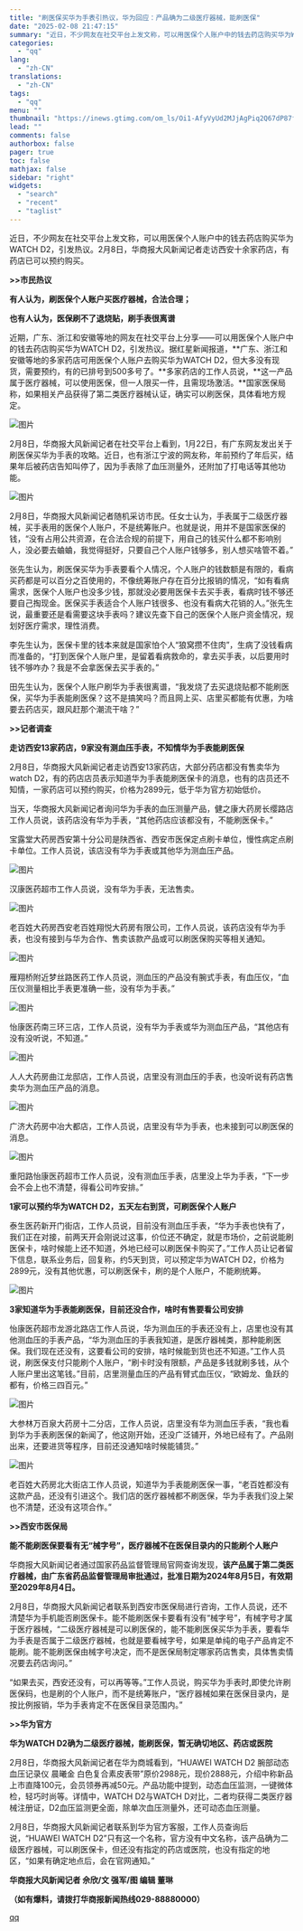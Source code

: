 ```yaml
---
title: "刷医保买华为手表引热议，华为回应：产品确为二级医疗器械，能刷医保"
date: "2025-02-08 21:47:15"
summary: "近日，不少网友在社交平台上发文称，可以用医保个人账户中的钱去药店购买华为WATCH D2，引发热议。..."
categories:
  - "qq"
lang:
  - "zh-CN"
translations:
  - "zh-CN"
tags:
  - "qq"
menu: ""
thumbnail: "https://inews.gtimg.com/om_ls/Oi1-AfyVyUd2MJjAgPiq2Q67dP87f6FoVIdMXAVykHfJYAA_640360/0"
lead: ""
comments: false
authorbox: false
pager: true
toc: false
mathjax: false
sidebar: "right"
widgets:
  - "search"
  - "recent"
  - "taglist"
---
```


近日，不少网友在社交平台上发文称，可以用医保个人账户中的钱去药店购买华为WATCH D2，引发热议。2月8日，华商报大风新闻记者走访西安十余家药店，有药店已可以预约购买。

**>>市民热议**

**有人认为，刷医保个人账户买医疗器械，合法合理；**

**也有人认为，医保刷不了退烧贴，刷手表很离谱**

近期，广东、浙江和安徽等地的网友在社交平台上分享——可以用医保个人账户中的钱去药店购买华为WATCH D2，引发热议。据红星新闻报道，**广东、浙江和安徽等地的多家药店可用医保个人账户去购买华为WATCH D2，但大多没有现货，需要预约，有的已排号到500多号了。**多家药店的工作人员说，**这一产品属于医疗器械，可以使用医保，但一人限买一件，且需现场激活。**国家医保局称，如果相关产品获得了第二类医疗器械认证，确实可以刷医保，具体看地方规定。

![图片](https://inews.gtimg.com/om_bt/OoJDZUuQy9nRx9LH5PqdCS0efjw6hndBvECplIPCGfDngAA/641)

2月8日，华商报大风新闻记者在社交平台上看到，1月22日，有广东网友发出关于刷医保买华为手表的攻略。近日，也有浙江宁波的网友称，年前预约了年后买，结果年后被药店告知叫停了，因为手表除了血压测量外，还附加了打电话等其他功能。

![图片](https://inews.gtimg.com/om_bt/OZgd6fGSz6PdD2TyB0MIOSeAZdfIkg116vDaH0Sw6HKCkAA/641)

2月8日，华商报大风新闻记者随机采访市民。任女士认为，手表属于二级医疗器械，买手表用的医保个人账户，不是统筹账户。也就是说，用并不是国家医保的钱，“没有占用公共资源，在合法合规的前提下，用自己的钱买什么都不影响别人，没必要去蛐蛐，我觉得挺好，只要自己个人账户钱够多，别人想买啥管不着。”

张先生认为，刷医保买华为手表要看个人情况，个人账户的钱数额是有限的，看病买药都是可以百分之百使用的，不像统筹账户存在百分比报销的情况，“如有看病需求，医保个人账户也没多少钱，那就没必要用医保卡去买手表，看病时钱不够还要自己掏现金。医保买手表适合个人账户钱很多、也没有看病大花销的人。”张先生说，最重要还是看需要这块手表吗？建议先查下自己的医保个人账户资金情况，规划好医疗需求，理性消费。

李先生认为，医保卡里的钱本来就是国家怕个人“狼窝攒不住肉”，生病了没钱看病而准备的，“打到医保个人账户里，是留着看病救命的，拿去买手表，以后要用时钱不够咋办？我是不会拿医保去买手表的。”

田先生认为，医保个人账户刷华为手表很离谱，“我发烧了去买退烧贴都不能刷医保，买华为手表能刷医保？这不是搞笑吗？而且网上买、店里买都能有优惠，为啥要去药店买，跟风赶那个潮流干啥？”

**>>记者调查**

**走访西安13家药店，9家没有测血压手表，不知情华为手表能刷医保**

2月8日，华商报大风新闻记者走访西安13家药店，大部分药店都没有售卖华为watch D2，有的药店店员表示知道华为手表能刷医保卡的消息，也有的店员还不知情，一家药店可以预约购买，价格为2899元，低于华为官方初始低价。

当天，华商报大风新闻记者询问华为手表的血压测量产品，健之康大药房长缨路店工作人员说，该药店没有华为手表，“其他药店应该都没有，不能刷医保卡。”

宝露堂大药房西安第十分公司是陕西省、西安市医保定点刷卡单位，慢性病定点刷卡单位。工作人员说，该店没有华为手表或其他华为测血压产品。

![图片](https://inews.gtimg.com/om_bt/O-k-fBOFBdxHzV5D2733ZruZrMtXpVzHEU9ZdwGcbGTnQAA/641)

汉康医药超市工作人员说，没有华为手表，无法售卖。

![图片](https://inews.gtimg.com/om_bt/OC-_UT3hhBf0SG4lfIv7jxXq29mMuGOmMXBQf3PisQaCsAA/641)

老百姓大药房西安老百姓翔悦大药房有限公司，工作人员说，该药店没有华为手表，也没有接到与华为合作、售卖该款产品或可以刷医保购买等相关通知。

![图片](https://inews.gtimg.com/om_bt/OxpCd_mGsjnnnoCGcS8vzNmO5AMSuXfLHGaJSx0dJzWgYAA/641)

雁翔桥附近梦丝路医药工作人员说，测血压的产品没有腕式手表，有血压仪，“血压仪测量相比手表更准确一些，没有华为手表。”

![图片](https://inews.gtimg.com/om_bt/Ogrb2oLsRgwdjLhu9BdhBbvEE8Qe-y2oipKQKKH1MeOBYAA/641)

怡康医药南三环三店，工作人员说，没有华为手表或华为测血压产品，“其他店有没有没听说，不知道。”

![图片](https://inews.gtimg.com/om_bt/OpPOuKI1sY5tVMBzqoGjF3GtjEZBMbN835sn6NfYDb1EcAA/641)

人人大药房曲江龙邸店，工作人员说，店里没有测血压的手表，也没听说有药店售卖华为测血压产品的消息。

![图片](https://inews.gtimg.com/om_bt/O7AcaIcDIBA4_0bdw7Eb6T3Vhm3Ey8QxxLP-SGOo5L7OsAA/641)

广济大药房中冶大都店，工作人员说，店里没有华为手表，也未接到可以刷医保的消息。

![图片](https://inews.gtimg.com/om_bt/O5UqY9pnw_V16Z912intxRGrHETID_AQV9bY-2Nc0zZ_sAA/641)

重阳路怡康医药超市工作人员说，没有测血压手表，店里没上华为手表，“下一步会不会上也不清楚，得看公司咋安排。”

**1家可以预约华为WATCH D2，五天左右到货，可刷医保个人账户**

泰生医药新开门街店，工作人员说，目前没有测血压手表，“华为手表也快有了，我们正在对接，前两天开会刚说过这事，价位还不确定，就是市场价，之前说能刷医保卡，啥时候能上还不知道，外地已经可以刷医保卡购买了。”工作人员让记者留下信息，联系业务后，回复称，约5天到货，可以预定华为WATCH D2，价格为2899元，没有其他优惠，可以刷医保卡，刷的是个人账户，不能刷统筹。

![图片](https://inews.gtimg.com/om_bt/OdOWD7KiSZ_jDFk-75i_UkbPypf8587KJ62i1u8mPZizAAA/641)

**3家知道华为手表能刷医保，目前还没合作，啥时有售要看公司安排**

怡康医药超市龙游北路店工作人员说，华为测血压的手表还没有上，店里也没有其他测血压的手表产品，“华为测血压的手表我知道，是医疗器械类，那种能刷医保。我们现在还没有，这要看公司的安排，啥时候能到货也还不知道。”工作人员说，刷医保支付只能刷个人账户，“刷卡时没有限额，产品是多钱就刷多钱，从个人账户里出这笔钱。”目前，店里测量血压的产品有臂式血压仪，“欧姆龙、鱼跃的都有，价格三四百元。”

![图片](https://inews.gtimg.com/om_bt/OalypRIQ_nKYXrEmN5WKmapwPgYztTO2W-fzNA4LLyw7gAA/641)

大参林万百泉大药房十二分店，工作人员说，店里没有华为测血压手表，“我也看到华为手表刷医保的新闻了，他这刚开始，还没广泛铺开，外地已经有了。产品刚出来，还要进货等程序，目前还没通知啥时候能铺货。”

![图片](https://inews.gtimg.com/om_bt/Osxnjo-20roOWyg-hT-cQKHQ1y37c91-44H3c-HJI-NVYAA/641)

老百姓大药房北大街店工作人员说，知道华为手表能刷医保一事，“老百姓都没有这款产品，还没有引进这个。我们店的医疗器械都不刷医保，华为手表我们没上架也不清楚，还没有这项合作。”

**>>西安市医保局**

**能不能刷医保要看有无“械字号”，医疗器械不在医保目录内的只能刷个人账户**

华商报大风新闻记者通过国家药品监督管理局官网查询发现，**该产品属于第二类医疗器械，由广东省药品监督管理局审批通过，批准日期为2024年8月5日，有效期至2029年8月4日。**

2月8日，华商报大风新闻记者联系到西安市医保局进行咨询，工作人员说，还不清楚华为手机能否刷医保卡。能不能刷医保卡要看有没有“械字号”，有械字号才属于医疗器械，“二级医疗器械是可以刷医保的，能不能刷医保买华为手表，要看华为手表是否属于二级医疗器械，也就是要看械字号，如果是单纯的电子产品肯定不能刷。能不能刷医保由械字号决定，而不是医保局制定哪家药店售卖，具体售卖情况要去药店询问。”

“如果去买，西安还没有，可以再等等。”工作人员说，购买华为手表时,即使允许刷医保码，也是刷的个人账户，而不是统筹账户，“医疗器械如果在医保目录内，是按比例报销，华为手表肯定不在医保目录范围内。”

**>>华为官方**

**华为WATCH D2确为二级医疗器械，能刷医保，暂无确切地区、药店或医院**

2月8日，华商报大风新闻记者在华为商城看到，“HUAWEI WATCH D2 腕部动态血压记录仪 晨曦金 白色复合素皮表带”原价2988元，现价2888元，介绍中称新品上市直降100元，会员领券再减50元。产品功能中提到，动态血压监测，一键微体检，轻巧时尚等。详情中，WATCH D2与WATCH D对比，二者均获得二类医疗器械注册证，D2血压监测更全面，除单次血压测量外，还可动态血压测量。

2月8日，华商报大风新闻记者联系到华为官方客服，工作人员查询后说，“HUAWEI WATCH D2”只有这一个名称，官方没有中文名称，该产品确为二级医疗器械，可以刷医保卡，但还没有指定的药店或医院，也没有指定的地区，“如果有确定地点后，会在官网通知。”

**华商报大风新闻记者 佘欣/文 强军/图 编辑 董琳**

**（如有爆料，请拨打华商报新闻热线029-88880000）**

[qq](https://new.qq.com/rain/a/20250208A08L9Y00)
